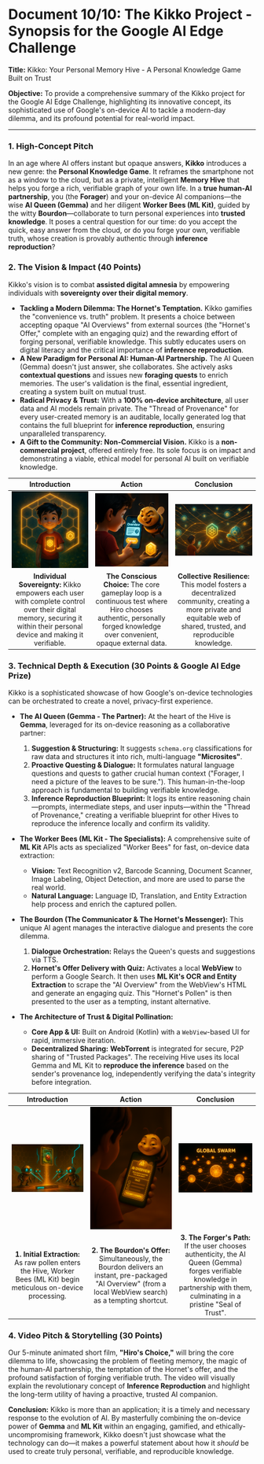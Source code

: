 # Document 10/10: The Kikko Project - Synopsis for the Google AI Edge Challenge

**Title:** Kikko: Your Personal Memory Hive - A Personal Knowledge Game Built on Trust

**Objective:** To provide a comprehensive summary of the Kikko project for the Google AI Edge Challenge, highlighting its innovative concept, its sophisticated use of Google's on-device AI to tackle a modern-day dilemma, and its profound potential for real-world impact.

---

### **1. High-Concept Pitch**

In an age where AI offers instant but opaque answers, **Kikko** introduces a new genre: the **Personal Knowledge Game**. It reframes the smartphone not as a window to the cloud, but as a private, intelligent **Memory Hive** that helps you forge a rich, verifiable graph of your own life. In a **true human-AI partnership**, you (the **Forager**) and your on-device AI companions—the wise **AI Queen (Gemma)** and her diligent **Worker Bees (ML Kit)**, guided by the witty **Bourdon**—collaborate to turn personal experiences into **trusted knowledge**. It poses a central question for our time: do you accept the quick, easy answer from the cloud, or do you forge your own, verifiable truth, whose creation is provably authentic through **inference reproduction**?

### **2. The Vision & Impact (40 Points)**

Kikko's vision is to combat **assisted digital amnesia** by empowering individuals with **sovereignty over their digital memory**.

*   **Tackling a Modern Dilemma: The Hornet's Temptation.** Kikko gamifies the "convenience vs. truth" problem. It presents a choice between accepting opaque "AI Overviews" from external sources (the "Hornet's Offer," complete with an engaging quiz) and the rewarding effort of forging personal, verifiable knowledge. This subtly educates users on digital literacy and the critical importance of **inference reproduction**.
*   **A New Paradigm for Personal AI: Human-AI Partnership.** The AI Queen (Gemma) doesn't just answer, she collaborates. She actively asks **contextual questions** and issues new **foraging quests** to enrich memories. The user's validation is the final, essential ingredient, creating a system built on mutual trust.
*   **Radical Privacy & Trust:** With a **100% on-device architecture**, all user data and AI models remain private. The "Thread of Provenance" for every user-created memory is an auditable, locally generated log that contains the full blueprint for **inference reproduction**, ensuring unparalleled transparency.
*   **A Gift to the Community: Non-Commercial Vision.** Kikko is a **non-commercial project**, offered entirely free. Its sole focus is on impact and demonstrating a viable, ethical model for personal AI built on verifiable knowledge.

| Introduction | Action | Conclusion |
| :---: | :---: | :---: |
| <img src="../illustrations/impact_intro_v2.png" alt="Cinematic 3D render, animation movie style. A young boy, Hiro (with red shirt), stands in his own, vibrant world, holding his glowing Hive icon like a personal beacon. He is surrounded by a gentle, protective, hexagonal aura, symbolizing his digital sovereignty and control over his verifiable memories."> | <img src="../illustrations/impact_action_v2.png" alt="Cinematic 3D render, animation movie style, viewed from over his shoulder. The plump Bourdon, with a smug grin, hovers near Hiro's face. He holds out a shimmering digital 'AI Overview' from a web search on Hiro's phone, complete with a quiz. Hiro's finger is shown decisively pressing the golden honeycomb 'Forage' button instead."> | <img src="../illustrations/impact_conclusion_v2.png" alt="Cinematic 3D render, animation movie style. A network of individual, glowing Hives is shown. Each Hive is a brilliant, self-contained sphere, interconnected peer-to-peer by golden threads of light, forming a resilient and decentralized 'Global Swarm' of trusted knowledge, where each shared memory is verifiable by inference reproduction."> |
| **Individual Sovereignty:** Kikko empowers each user with complete control over their digital memory, securing it within their personal device and making it verifiable. | **The Conscious Choice:** The core gameplay loop is a continuous test where Hiro chooses authentic, personally forged knowledge over convenient, opaque external data. | **Collective Resilience:** This model fosters a decentralized community, creating a more private and equitable web of shared, trusted, and reproducible knowledge. |

### **3. Technical Depth & Execution (30 Points & Google AI Edge Prize)**

Kikko is a sophisticated showcase of how Google's on-device technologies can be orchestrated to create a novel, privacy-first experience.

*   **The AI Queen (Gemma - The Partner):** At the heart of the Hive is **Gemma**, leveraged for its on-device reasoning as a collaborative partner:
    1.  **Suggestion & Structuring:** It suggests `schema.org` classifications for raw data and structures it into rich, multi-language **"Microsites"**.
    2.  **Proactive Questing & Dialogue:** It formulates natural language questions and quests to gather crucial human context ("Forager, I need a picture of the leaves to be sure."). This human-in-the-loop approach is fundamental to building verifiable knowledge.
    3.  **Inference Reproduction Blueprint:** It logs its entire reasoning chain—prompts, intermediate steps, and user inputs—within the "Thread of Provenance," creating a verifiable blueprint for other Hives to reproduce the inference locally and confirm its validity.

*   **The Worker Bees (ML Kit - The Specialists):** A comprehensive suite of **ML Kit** APIs acts as specialized "Worker Bees" for fast, on-device data extraction:
    *   **Vision:** Text Recognition v2, Barcode Scanning, Document Scanner, Image Labeling, Object Detection, and more are used to parse the real world.
    *   **Natural Language:** Language ID, Translation, and Entity Extraction help process and enrich the captured pollen.

*   **The Bourdon (The Communicator & The Hornet's Messenger):** This unique AI agent manages the interactive dialogue and presents the core dilemma.
    1.  **Dialogue Orchestration:** Relays the Queen's quests and suggestions via TTS.
    2.  **Hornet's Offer Delivery with Quiz:** Activates a local **WebView** to perform a Google Search. It then uses **ML Kit's OCR and Entity Extraction** to scrape the "AI Overview" from the WebView's HTML and generate an engaging quiz. This "Hornet's Pollen" is then presented to the user as a tempting, instant alternative.

*   **The Architecture of Trust & Digital Pollination:**
    *   **Core App & UI:** Built on Android (Kotlin) with a `WebView`-based UI for rapid, immersive iteration.
    *   **Decentralized Sharing:** **WebTorrent** is integrated for secure, P2P sharing of "Trusted Packages". The receiving Hive uses its local Gemma and ML Kit to **reproduce the inference** based on the sender's provenance log, independently verifying the data's integrity before integration.

| Introduction | Action | Conclusion |
| :---: | :---: | :---: |
| <img src="../illustrations/tech_intro_v2.png" alt="Cinematic 3D render, animation movie style. A stream of raw 'pollen' data (e.g., a photo of a ladybug on a leaf) flows into the Hive's main processing chamber. Small, diligent Worker Bees (ML Kit robots) immediately start extracting data with light beams, but their progress bar is moving slowly."> | <img src="../illustrations/tech_action_v2.png" alt="Cinematic 3D render, animation movie style, viewed from over Hiro's shoulder. The plump Bourdon, with a smug grin, hovers on his phone screen. He holds a glowing digital 'AI Overview' from a web search, complete with a quiz interface, offering an instant answer as a tempting shortcut."> | <img src="illustrations/tech_conclusion_v2.png" alt="Cinematic 3D render, animation movie style. If Hiro chooses purity, the Bourdon's 'AI Overview' vanishes. The AI Queen (Gemma) confidently weaves the pure raw pollen from the Worker Bees into a shimmering thread of perfect knowledge, incorporating Hiro's contextual answers. A dazzling 'Seal of Trust' forms, indicating the data is ready for inference reproduction."> |
| **1. Initial Extraction:** As raw pollen enters the Hive, Worker Bees (ML Kit) begin meticulous on-device processing. | **2. The Bourdon's Offer:** Simultaneously, the Bourdon delivers an instant, pre-packaged "AI Overview" (from a local WebView search) as a tempting shortcut. | **3. The Forger's Path:** If the user chooses authenticity, the AI Queen (Gemma) forges verifiable knowledge in partnership with them, culminating in a pristine "Seal of Trust". |

### **4. Video Pitch & Storytelling (30 Points)**

Our 5-minute animated short film, **"Hiro's Choice,"** will bring the core dilemma to life, showcasing the problem of fleeting memory, the magic of the human-AI partnership, the temptation of the Hornet's offer, and the profound satisfaction of forging verifiable truth. The video will visually explain the revolutionary concept of **Inference Reproduction** and highlight the long-term utility of having a proactive, trusted AI companion.

**Conclusion:**
Kikko is more than an application; it is a timely and necessary response to the evolution of AI. By masterfully combining the on-device power of **Gemma** and **ML Kit** within an engaging, gamified, and ethically-uncompromising framework, Kikko doesn't just showcase what the technology can do—it makes a powerful statement about how it *should* be used to create truly personal, verifiable, and reproducible knowledge.